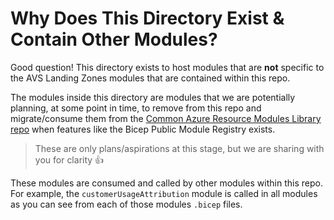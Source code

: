# Why Does This Directory Exist & Contain Other Modules?

Good question! This directory exists to host modules that are **not** specific to the AVS Landing Zones modules that are contained within this repo.

The modules inside this directory are modules that we are potentially planning, at some point in time, to remove from this repo and migrate/consume them from the [Common Azure Resource Modules Library repo](https://github.com/Azure/ResourceModules) when features like the Bicep Public Module Registry exists.

> These are only plans/aspirations at this stage, but we are sharing with you for clarity 👍

These modules are consumed and called by other modules within this repo. For example, the `customerUsageAttribution` module is called in all modules as you can see from each of those modules `.bicep` files.